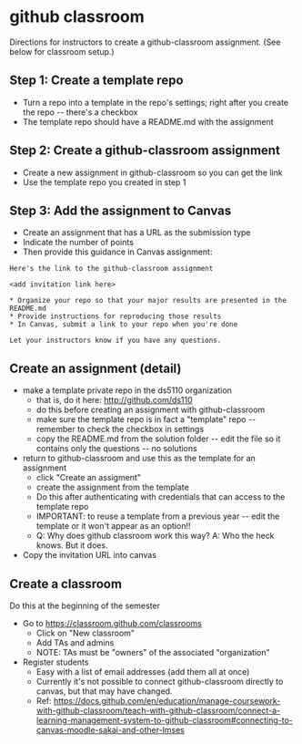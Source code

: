 
# github classroom

Directions for instructors to create a github-classroom assignment. (See below for classroom setup.)

## Step 1: Create a template repo

* Turn a repo into a template in the repo's settings; right after you create the repo -- there's a checkbox
* The template repo should have a README.md with the assignment

## Step 2: Create a github-classroom assignment

* Create a new assignment in github-classroom so you can get the link
* Use the template repo you created in step 1

## Step 3: Add the assignment to Canvas

* Create an assignment that has a URL as the submission type
* Indicate the number of points
* Then provide this guidance in Canvas assignment:
```
Here's the link to the github-classroom assignment

<add invitation link here>

* Organize your repo so that your major results are presented in the README.md
* Provide instructions for reproducing those results
* In Canvas, submit a link to your repo when you're done

Let your instructors know if you have any questions.
```

## Create an assignment (detail)

* make a template private repo in the ds5110 organization
  * that is, do it here: http://github.com/ds110
  * do this before creating an assignment with github-classroom
  * make sure the template repo is in fact a "template" repo -- remember to check the checkbox in settings
  * copy the README.md from the solution folder -- edit the file so it contains only the questions -- no solutions
* return to github-classroom and use this as the template for an assignment
  * click "Create an assigment"
  * create the assignment from the template
  * Do this after authenticating with credentials that can access to the template repo
  * IMPORTANT: to reuse a template from a previous year -- edit the template or it won't appear as an option!!
  * Q: Why does github classroom work this way?  A: Who the heck knows. But it does.
* Copy the invitation URL into canvas

## Create a classroom

Do this at the beginning of the semester

* Go to https://classroom.github.com/classrooms
  * Click on "New classroom"
  * Add TAs and admins
  * NOTE: TAs must be "owners" of the associated "organization"
* Register students
  * Easy with a list of email addresses (add them all at once)
  * Currently it's not possible to connect github-classroom directly to canvas, but that may have changed.
  * Ref: https://docs.github.com/en/education/manage-coursework-with-github-classroom/teach-with-github-classroom/connect-a-learning-management-system-to-github-classroom#connecting-to-canvas-moodle-sakai-and-other-lmses
